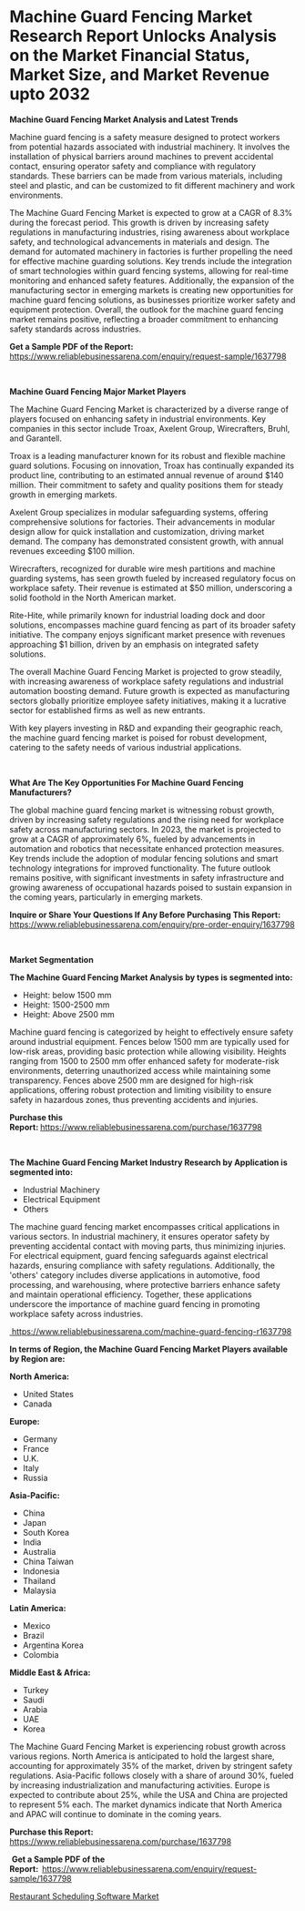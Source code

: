 <p><h1>Machine Guard Fencing Market Research Report Unlocks Analysis on the Market Financial Status, Market Size, and Market Revenue upto 2032</h1></p><p><strong>Machine Guard Fencing Market Analysis and Latest Trends</strong></p>
<p><p>Machine guard fencing is a safety measure designed to protect workers from potential hazards associated with industrial machinery. It involves the installation of physical barriers around machines to prevent accidental contact, ensuring operator safety and compliance with regulatory standards. These barriers can be made from various materials, including steel and plastic, and can be customized to fit different machinery and work environments.</p><p>The Machine Guard Fencing Market is expected to grow at a CAGR of 8.3% during the forecast period. This growth is driven by increasing safety regulations in manufacturing industries, rising awareness about workplace safety, and technological advancements in materials and design. The demand for automated machinery in factories is further propelling the need for effective machine guarding solutions. Key trends include the integration of smart technologies within guard fencing systems, allowing for real-time monitoring and enhanced safety features. Additionally, the expansion of the manufacturing sector in emerging markets is creating new opportunities for machine guard fencing solutions, as businesses prioritize worker safety and equipment protection. Overall, the outlook for the machine guard fencing market remains positive, reflecting a broader commitment to enhancing safety standards across industries.</p></p>
<p><strong>Get a Sample PDF of the Report:&nbsp;</strong> <a href="https://www.reliablebusinessarena.com/enquiry/request-sample/1637798?utm_campaign=2529&utm_medium=2&utm_source=Github&utm_content=ia&utm_term=07032025&utm_id=machine-guard-fencing">https://www.reliablebusinessarena.com/enquiry/request-sample/1637798</a></p>
<p>&nbsp;</p>
<p><strong>Machine Guard Fencing Major Market Players</strong></p>
<p><p>The Machine Guard Fencing Market is characterized by a diverse range of players focused on enhancing safety in industrial environments. Key companies in this sector include Troax, Axelent Group, Wirecrafters, Bruhl, and Garantell.</p><p>Troax is a leading manufacturer known for its robust and flexible machine guard solutions. Focusing on innovation, Troax has continually expanded its product line, contributing to an estimated annual revenue of around $140 million. Their commitment to safety and quality positions them for steady growth in emerging markets.</p><p>Axelent Group specializes in modular safeguarding systems, offering comprehensive solutions for factories. Their advancements in modular design allow for quick installation and customization, driving market demand. The company has demonstrated consistent growth, with annual revenues exceeding $100 million.</p><p>Wirecrafters, recognized for durable wire mesh partitions and machine guarding systems, has seen growth fueled by increased regulatory focus on workplace safety. Their revenue is estimated at $50 million, underscoring a solid foothold in the North American market.</p><p>Rite-Hite, while primarily known for industrial loading dock and door solutions, encompasses machine guard fencing as part of its broader safety initiative. The company enjoys significant market presence with revenues approaching $1 billion, driven by an emphasis on integrated safety solutions.</p><p>The overall Machine Guard Fencing Market is projected to grow steadily, with increasing awareness of workplace safety regulations and industrial automation boosting demand. Future growth is expected as manufacturing sectors globally prioritize employee safety initiatives, making it a lucrative sector for established firms as well as new entrants.</p><p>With key players investing in R&D and expanding their geographic reach, the machine guard fencing market is poised for robust development, catering to the safety needs of various industrial applications.</p></p>
<p>&nbsp;</p>
<p><strong>What Are The Key Opportunities For Machine Guard Fencing Manufacturers?</strong></p>
<p><p>The global machine guard fencing market is witnessing robust growth, driven by increasing safety regulations and the rising need for workplace safety across manufacturing sectors. In 2023, the market is projected to grow at a CAGR of approximately 6%, fueled by advancements in automation and robotics that necessitate enhanced protection measures. Key trends include the adoption of modular fencing solutions and smart technology integrations for improved functionality. The future outlook remains positive, with significant investments in safety infrastructure and growing awareness of occupational hazards poised to sustain expansion in the coming years, particularly in emerging markets.</p></p>
<p><strong>Inquire or Share Your Questions If Any Before Purchasing This Report:</strong> <a href="https://www.reliablebusinessarena.com/enquiry/pre-order-enquiry/1637798?utm_campaign=2529&utm_medium=2&utm_source=Github&utm_content=ia&utm_term=07032025&utm_id=machine-guard-fencing">https://www.reliablebusinessarena.com/enquiry/pre-order-enquiry/1637798</a></p>
<p>&nbsp;</p>
<p><strong>Market Segmentation</strong></p>
<p><strong>The Machine Guard Fencing Market Analysis by types is segmented into:</strong></p>
<p><ul><li>Height: below 1500 mm</li><li>Height: 1500-2500 mm</li><li>Height: Above 2500 mm</li></ul></p>
<p><p>Machine guard fencing is categorized by height to effectively ensure safety around industrial equipment. Fences below 1500 mm are typically used for low-risk areas, providing basic protection while allowing visibility. Heights ranging from 1500 to 2500 mm offer enhanced safety for moderate-risk environments, deterring unauthorized access while maintaining some transparency. Fences above 2500 mm are designed for high-risk applications, offering robust protection and limiting visibility to ensure safety in hazardous zones, thus preventing accidents and injuries.</p></p>
<p><strong>Purchase this Report:&nbsp;</strong><a href="https://www.reliablebusinessarena.com/purchase/1637798?utm_campaign=2529&utm_medium=2&utm_source=Github&utm_content=ia&utm_term=07032025&utm_id=machine-guard-fencing">https://www.reliablebusinessarena.com/purchase/1637798</a></p>
<p>&nbsp;</p>
<p><strong>The Machine Guard Fencing Market Industry Research by Application is segmented into:</strong></p>
<p><ul><li>Industrial Machinery</li><li>Electrical Equipment</li><li>Others</li></ul></p>
<p><p>The machine guard fencing market encompasses critical applications in various sectors. In industrial machinery, it ensures operator safety by preventing accidental contact with moving parts, thus minimizing injuries. For electrical equipment, guard fencing safeguards against electrical hazards, ensuring compliance with safety regulations. Additionally, the 'others' category includes diverse applications in automotive, food processing, and warehousing, where protective barriers enhance safety and maintain operational efficiency. Together, these applications underscore the importance of machine guard fencing in promoting workplace safety across industries.</p></p>
<p><a href="https://www.reliablebusinessarena.com/machine-guard-fencing-r1637798?utm_campaign=2529&utm_medium=2&utm_source=Github&utm_content=ia&utm_term=07032025&utm_id=machine-guard-fencing">&nbsp;https://www.reliablebusinessarena.com/machine-guard-fencing-r1637798</a></p>
<p><strong>In terms of Region, the Machine Guard Fencing Market Players available by Region are:</strong></p>
<p>
    <p> <strong> North America: </strong>
        <ul>
            <li>United States</li>
            <li>Canada</li>
        </ul>
        </p> 
    <p> <strong> Europe: </strong>
        <ul>
            <li>Germany</li>
            <li>France</li>
            <li>U.K.</li>
            <li>Italy</li>
            <li>Russia</li>
        </ul>
        </p> 
    <p> <strong> Asia-Pacific: </strong>
        <ul>
            <li>China</li>
            <li>Japan</li>
            <li>South Korea</li>
            <li>India</li>
            <li>Australia</li>
            <li>China Taiwan</li>
            <li>Indonesia</li>
            <li>Thailand</li>
            <li>Malaysia</li>
        </ul>
        </p> 
    <p> <strong> Latin America: </strong>
        <ul>
            <li>Mexico</li>
            <li>Brazil</li>
            <li>Argentina Korea</li>
            <li>Colombia</li>
        </ul>
        </p> 
    <p> <strong> Middle East & Africa: </strong>
        <ul>
            <li>Turkey</li>
            <li>Saudi</li>
            <li>Arabia</li>
            <li>UAE</li>
            <li>Korea</li>
        </ul>
    </p>
    </p>
<p><p>The Machine Guard Fencing Market is experiencing robust growth across various regions. North America is anticipated to hold the largest share, accounting for approximately 35% of the market, driven by stringent safety regulations. Asia-Pacific follows closely with a share of around 30%, fueled by increasing industrialization and manufacturing activities. Europe is expected to contribute about 25%, while the USA and China are projected to represent 5% each. The market dynamics indicate that North America and APAC will continue to dominate in the coming years.</p></p>
<p><strong>Purchase this Report: </strong><a href="https://www.reliablebusinessarena.com/purchase/1637798?utm_campaign=2529&utm_medium=2&utm_source=Github&utm_content=ia&utm_term=07032025&utm_id=machine-guard-fencing">https://www.reliablebusinessarena.com/purchase/1637798</a></p>
<p>&nbsp;<strong>Get a Sample PDF of the Report:&nbsp;&nbsp;</strong><a href="https://www.reliablebusinessarena.com/enquiry/request-sample/1637798?utm_campaign=2529&utm_medium=2&utm_source=Github&utm_content=ia&utm_term=07032025&utm_id=machine-guard-fencing">https://www.reliablebusinessarena.com/enquiry/request-sample/1637798</a></p>
<p><strong></strong></p>
<p><p><a href="https://github.com/hartsockdonnette82/Market-Research-Report-List-1/blob/main/restaurant-scheduling-software-market.md?utm_campaign=2529&utm_medium=2&utm_source=Github&utm_content=ia&utm_term=07032025&utm_id=machine-guard-fencing">Restaurant Scheduling Software Market</a></p></p>